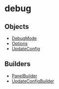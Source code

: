 # <span class="badge package-variant-panelcfg"></span> debug

## Objects

 * <span class="badge object-type-enum"></span> [DebugMode](./object-DebugMode.md)
 * <span class="badge object-type-interface"></span> [Options](./object-Options.md)
 * <span class="badge object-type-interface"></span> [UpdateConfig](./object-UpdateConfig.md)
## Builders

 * <span class="badge builder"></span> [PanelBuilder](./builder-PanelBuilder.md)
 * <span class="badge builder"></span> [UpdateConfigBuilder](./builder-UpdateConfigBuilder.md)
